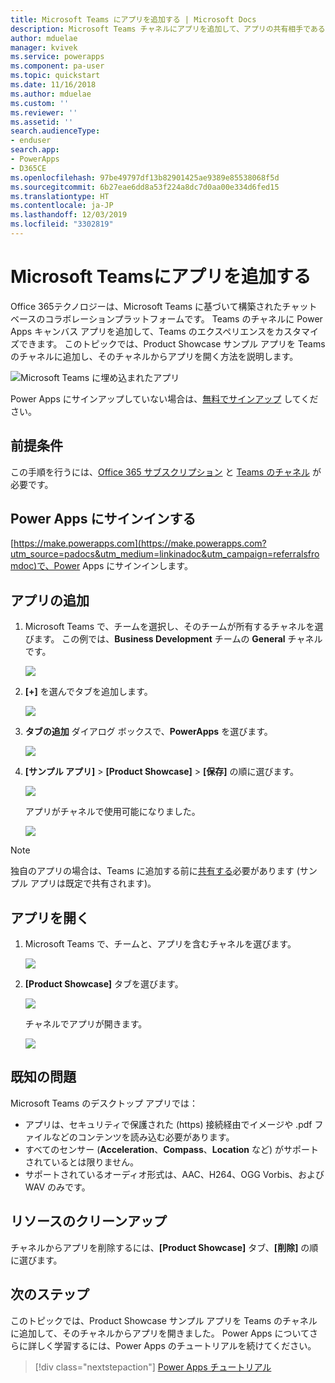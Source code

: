 ```yaml
---
title: Microsoft Teams にアプリを追加する | Microsoft Docs
description: Microsoft Teams チャネルにアプリを追加して、アプリの共有相手であるユーザーがそのチャネルでアプリを開くことができるようにする方法について説明します。
author: mduelae
manager: kvivek
ms.service: powerapps
ms.component: pa-user
ms.topic: quickstart
ms.date: 11/16/2018
ms.author: mduelae
ms.custom: ''
ms.reviewer: ''
ms.assetid: ''
search.audienceType:
- enduser
search.app:
- PowerApps
- D365CE
ms.openlocfilehash: 97be49797df13b82901425ae9389e85538068f5d
ms.sourcegitcommit: 6b27eae6dd8a53f224a8dc7d0aa00e334d6fed15
ms.translationtype: HT
ms.contentlocale: ja-JP
ms.lasthandoff: 12/03/2019
ms.locfileid: "3302819"
---
```

# <a name="add-an-app-to-microsoft-teams"></a>Microsoft Teamsにアプリを追加する

Office 365テクノロジーは、Microsoft Teams に基づいて構築されたチャット ベースのコラボレーションプラットフォームです。 Teams のチャネルに Power Apps キャンバス アプリを追加して、Teams のエクスペリエンスをカスタマイズできます。 このトピックでは、Product Showcase サンプル アプリを Teams のチャネルに追加し、そのチャネルからアプリを開く方法を説明します。 

![Microsoft Teams に埋め込まれたアプリ](./media/open-app-embedded-in-teams/embedded-app.png)

Power Apps にサインアップしていない場合は、[無料でサインアップ](https://make.powerapps.com/signup?redirect=marketing&email=) してください。

## <a name="prerequisites"></a>前提条件

この手順を行うには、[Office 365 サブスクリプション](https://signup.microsoft.com/Signup?OfferId=467eab54-127b-42d3-b046-3844b860bebf&dl=O365_BUSINESS_PREMIUM&ali=1) と [Teams のチャネル](https://www.youtube.com/watch?v=he2f1quaR7M) が必要です。

## <a name="sign-in-to-power-apps"></a>Power Apps にサインインする

[https://make.powerapps.com](https://make.powerapps.com?utm_source=padocs&utm_medium=linkinadoc&utm_campaign=referralsfromdoc)で、Power Apps にサインインします。

## <a name="add-an-app"></a>アプリの追加

1. Microsoft Teams で、チームを選択し、そのチームが所有するチャネルを選びます。 この例では、**Business Development** チームの **General** チャネルです。

    ![](./media/open-app-embedded-in-teams/teams-select-channel.png)

2. **[+]** を選んでタブを追加します。

    ![](./media/open-app-embedded-in-teams/teams-add-tab.png)

3. **タブの追加**  ダイアログ ボックスで、**PowerApps** を選びます。

    ![](./media/open-app-embedded-in-teams/add-a-tab.png)

4. **[サンプル アプリ]** > **[Product Showcase]** > **[保存]** の順に選びます。

    ![](./media/open-app-embedded-in-teams/select-an-app.png)

    アプリがチャネルで使用可能になりました。

    ![](./media/open-app-embedded-in-teams/app-in-channel.png)

> [!NOTE]
> 独自のアプリの場合は、Teams に追加する前に[共有する](../maker/canvas-apps/share-app.md)必要があります (サンプル アプリは既定で共有されます)。

## <a name="open-an-app"></a>アプリを開く

1. Microsoft Teams で、チームと、アプリを含むチャネルを選びます。

    ![](./media/open-app-embedded-in-teams/teams-select-channel.png)

2. **[Product Showcase]** タブを選びます。

    ![](./media/open-app-embedded-in-teams/open-tab.png)

    チャネルでアプリが開きます。

    ![](./media/open-app-embedded-in-teams/app-in-channel.png)

## <a name="known-issues"></a>既知の問題

Microsoft Teams のデスクトップ アプリでは：

* アプリは、セキュリティで保護された (https) 接続経由でイメージや .pdf ファイルなどのコンテンツを読み込む必要があります。
* すべてのセンサー (**Acceleration**、**Compass**、**Location** など) がサポートされているとは限りません。
* サポートされているオーディオ形式は、AAC、H264、OGG Vorbis、および WAV のみです。

## <a name="clean-up-resources"></a>リソースのクリーンアップ

チャネルからアプリを削除するには、**[Product Showcase]** タブ、**[削除]** の順に選びます。

## <a name="next-steps"></a>次のステップ

このトピックでは、Product Showcase サンプル アプリを Teams のチャネルに追加して、そのチャネルからアプリを開きました。 Power Apps についてさらに詳しく学習するには、Power Apps のチュートリアルを続けてください。

> [!div class="nextstepaction"]
> [Power Apps チュートリアル](../maker/canvas-apps/get-started-create-from-blank.md)

